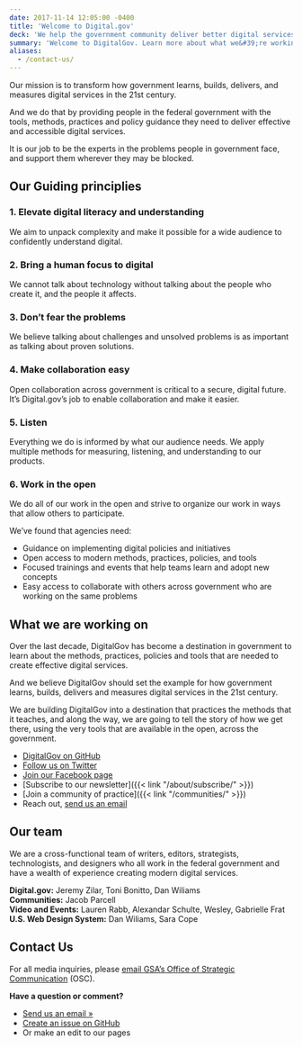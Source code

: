 ```yaml
---
date: 2017-11-14 12:05:00 -0400
title: 'Welcome to Digital.gov'
deck: 'We help the government community deliver better digital services.'
summary: 'Welcome to DigitalGov. Learn more about what we&#39;re working on'
aliases:
  - /contact-us/
---
```



Our mission is to transform how government learns, builds, delivers, and measures digital services in the 21st century.

And we do that by providing people in the federal government with the tools, methods, practices and policy guidance they need to deliver effective and accessible digital services.

It is our job to be the experts in the problems people in government face, and support them wherever they may be blocked.


## Our Guiding principlies

### 1. Elevate digital literacy and understanding

We aim to unpack complexity and make it possible for a wide audience to confidently understand digital.

### 2. Bring a human focus to digital

We cannot talk about technology without talking about the people who create it, and the people it affects.

### 3. Don’t fear the problems

We believe talking about challenges and unsolved problems is as important as talking about proven solutions.

### 4. Make collaboration easy

Open collaboration across government is critical to a secure, digital future. It’s Digital.gov’s job to enable collaboration and make it easier.

### 5. Listen

Everything we do is informed by what our audience needs. We apply multiple methods for measuring, listening, and understanding to our products.

### 6. Work in the open

We do all of our work in the open and strive to organize our work in ways that allow others to participate.

We’ve found that agencies need:

- Guidance on implementing digital policies and initiatives
- Open access to modern methods, practices, policies, and tools
- Focused trainings and events that help teams learn and adopt new concepts
- Easy access to collaborate with others across government who are working on the same problems

## What we are working on

Over the last decade, DigitalGov has become a destination in government to learn about the methods, practices, policies and tools that are needed to create effective digital services.

And we believe DigitalGov should set the example for how government learns, builds, delivers and measures digital services in the 21st century.

We are building DigitalGov into a destination that practices the methods that it teaches, and along the way, we are going to tell the story of how we get there, using the very tools that are available in the open, across the government.

- [DigitalGov on GitHub](https://github.com/GSA/digitalgov.gov)
- [Follow us on Twitter](https://twitter.com/digital_gov/)
- [Join our Facebook page](https://www.facebook.com/DigitalGov)
- [Subscribe to our newsletter]({{< link "/about/subscribe/" >}})
- [Join a community of practice]({{< link "/communities/" >}})
- Reach out, [send us an email](mailto:digitalgov@gsa.gov)


## Our team
We are a cross-functional team of writers, editors, strategists, technologists, and designers who all work in the federal government and have a wealth of experience creating modern digital services.

**Digital.gov:** Jeremy Zilar, Toni Bonitto, Dan Wiliams<br/>
**Communities:** Jacob Parcell<br/>
**Video and Events:** Lauren Rabb, Alexandar Schulte, Wesley, Gabrielle Frat<br/>
**U.S. Web Design System:** Dan Wiliams, Sara Cope<br/>



## Contact Us

For all media inquiries, please [email GSA’s Office of Strategic Communication](mailto:press@gsa.gov) (OSC).

**Have a question or comment?**

- [Send us an email »](mailto:digitalgov@gsa.gov)
- [Create an issue on GitHub](https://github.com/GSA/digitalgov.gov/issues)
- Or make an edit to our pages
